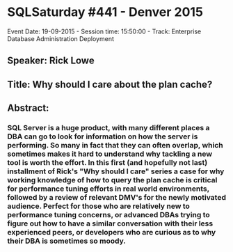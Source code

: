 # SQLSaturday #441 - Denver 2015
Event Date: 19-09-2015 - Session time: 15:50:00 - Track: Enterprise Database Administration  Deployment
## Speaker: Rick Lowe
## Title: Why should I care about the plan cache?
## Abstract:
### SQL Server is a huge product, with many different places a DBA can go to look for information on how the server is performing. So many in fact that they can often overlap, which sometimes makes it hard to understand why tackling a new tool is worth the effort. In this first (and hopefully not last) installment of Rick's "Why should I care" series a case for why working knowledge of how to query the plan cache is critical for performance tuning efforts in real world environments, followed by a review of relevant DMV's for the newly motivated audience. Perfect for those who are relatively new to performance tuning concerns, or advanced DBAs trying to figure out how to have a similar conversation with their less experienced peers, or developers who are curious as to why their DBA is sometimes so moody.
